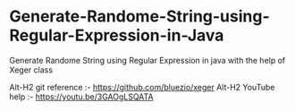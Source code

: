 # Generate-Randome-String-using-Regular-Expression-in-Java
Generate Randome String using Regular Expression in java with the help of Xeger class

Alt-H2 git reference :- https://github.com/bluezio/xeger
Alt-H2 YouTube help :- https://youtu.be/3GAOgLSQATA

